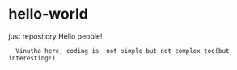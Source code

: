# hello-world
just repository
Hello people!

      Vinutha here, coding is  not simple but not complex too(but interesting!)
      
 
